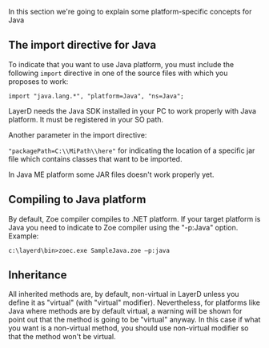 In this section we're going to explain some platform-specific concepts for Java

## The import directive for Java ##
To indicate that you want to use Java platform, you must include the following `import` directive in one of the source files with which you proposes to work:

```
import "java.lang.*", "platform=Java", "ns=Java";
```

LayerD needs the Java SDK installed in your PC to work properly with Java platform. It must be registered in your SO path.

Another parameter in the import directive:

`"packagePath=C:\\MiPath\\here"` for indicating the location of a specific jar file which contains classes that want to be imported.

In Java ME platform some JAR files doesn't work properly yet.

## Compiling to Java platform ##
By default, Zoe compiler compiles to .NET platform. If your target platform is Java you need to indicate to Zoe compiler using the "-p:Java" option. Example:

```
c:\layerd\bin>zoec.exe SampleJava.zoe –p:java
```

## Inheritance ##
All inherited methods are, by default, non-virtual in LayerD unless you define it as "virtual" (with "virtual" modifier). Nevertheless, for platforms like Java where methods are by default virtual, a warning will be shown for point out that the method is going to be "virtual" anyway. In this case if what you want is a non-virtual method, you should use non-virtual modifier so that the method won't be virtual.